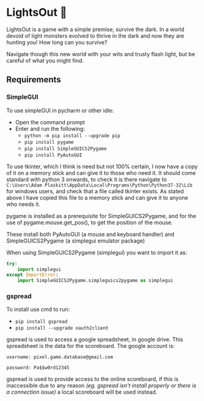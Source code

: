 # LightsOut 🔦
LightsOut is a game with a simple premise, survive the dark. 
In a world devoid of light monsters evolved to thrive in the dark and now they are hunting you!
How long can you survive?

Navigate though this new world with your wits and trusty flash light, 
but be careful of what you might find.  

## Requirements
### SimpleGUI
To use simpleGUI in pycharm or other idle:
* Open the command prompt
* Enter and run the following:
  * `python -m pip install --upgrade pip`
  * `pip install pygame`
  * `pip install SimpleGUICS2Pygame`
  * `pip install PyAutoGUI`
  
To use tkinter, which I think is need but not 100% certain, I now have a copy of it on a memory stick and can give it 
to those who need it. It should come standard with python 3 onwards, to check it is there navigate to 
`C:\Users\Adam Plaskitt\AppData\Local\Programs\Python\Python37-32\Lib` for windows users, and check that a file called 
tkinter exists. As stated above I have copied this file to a memory stick and can give it to anyone who needs it.

pygame is installed as a prerequisite for SimpleGUICS2Pygame, and for the use of pygame.mouse.get_pos(), to get 
the position of the mouse.

These install both PyAutoGUI (a mouse and keyboard handler) and SimpleGUICS2Pygame (a simplegui emulator package) 
 
When using SimpleGUICS2Pygame (simplegui) you want to import it as:

```python
try:
    import simplegui
except ImportError:
    import SimpleGUICS2Pygame.simpleguics2pygame as simplegui
```
  
### gspread
To install use cmd to run: 
* `pip install gspread`
* `pip install --upgrade oauth2client`

gspread is used to access a google spreadsheet, in google drive. 
This spreadsheet is the data for the scoreboard. The google account is:

    username: pixel.game.database@gmail.com

    password: Pa$$w0rd12345

gspread is used to provide access to the online scoreboard, if this is inaccessible due
to any reason *(eg. gspread isn't install properly or there is a connection issue)* a local scoreboard
 will be used instead.
